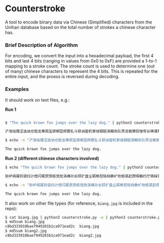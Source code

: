 # Counterstroke

A tool to encode binary data via Chinese (Simplified) characters from the Unihan database based on the total number of strokes a chinese character has.

### Brief Description of Algorithm

For encoding, we convert the input into a hexadecimal payload, the first 4 bits and last 4 bits (ranging in values from 0x0 to 0xF) are provided a 1-to-1 mapping to a stroke count. The stroke count is used to determine one (out of many) chinese characters to represent the 4 bits. This is repeated for the entire input, and the proess is reversed during decoding.

### Examples

It should work on text files, e.g.:

**Run 1**
```sh

$ "The quick brown fox jumps over the lazy dog." | python3 counterstroke.py -e

浐泼绤蒇涩选讷仓脸龙䓓阂玺锛郸囵烬踬钆斗获讻窑机挙䍁铟稆涡鳎伤队贾谂载镲铰锉夸长唡谭羟烂称鳁绺仓惧启纪专疴骥赉剧谄荦掷吗划韦硙侧骍琼敌珑贠户剧鲲贾击渔鲟铑缚邬斗热虏铃骥涩阈孙㘎气厮

$ echo -n "浐泼绤蒇涩选讷仓脸龙䓓阂玺锛郸囵烬踬钆斗获讻窑机挙䍁铟稆涡鳎伤队贾谂载镲铰锉夸长唡谭羟烂称鳁绺仓惧启纪专疴骥赉剧谄荦掷吗划韦硙侧骍琼敌珑贠户剧鲲贾击渔鲟 铑缚邬斗热虏铃骥涩阈孙㘎气厮" | python3 counterstroke.py -d

The quick brown fox jumps over the lazy dog. 
```

**Run 2 (different chinese characters involved)**
```sh
$ echo "The quick brown fox jumps over the lazy dog." | python3 counterstroke.py -e

狲垆埚属铃骁扫计偬闪辄恹馀榄党抢涡瘫孙长颀扩盘尘砺鿸羟铦㭣彝纩劝鸲莴赶攒啯觞约厅钸䌽铬珑递鳃铚书鸾员妇历恳颤阊党桡栉馃负异历笾祎栗鹅铌贰争仅谂辚硁轧绸鲞萝携寻气虑姗家癣痈铢价鹮凤缨

$ echo -n "狲垆埚属铃骁扫计偬闪辄恹馀榄党抢涡瘫孙长颀扩盘尘砺鿸羟铦㭣彝纩劝鸲莴赶攒啯觞约厅钸䌽铬珑递鳃铚书鸾员妇历恳颤阊党桡栉馃负异历笾祎栗鹅铌贰争仅谂辚硁轧 绸鲞萝携寻气虑姗家癣痈铢价鹮凤缨" | python3 counterstroke.py -d

The quick brown fox jumps over the lazy dog.
```

It also work on other file types (for reference, `biang.jpg` is included in the repo):

```sh
$ cat biang.jpg | python3 counterstroke.py -e | python3 counterstroke.py -d > biang2.jpg
$ md5sum biang.jpg                                                                      
c8bd333910bae7949201b1ca971ead2c  biang.jpg
$ md5sum biang2.jpg
c8bd333910bae7949201b1ca971ead2c  biang2.jpg 
```
